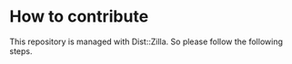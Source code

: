 # How to contribute

This repository is managed with Dist::Zilla. So please follow the following steps.
